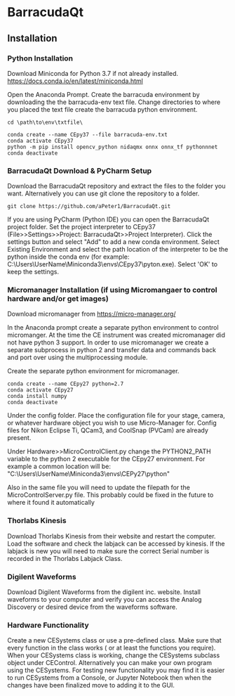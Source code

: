 # BarracudaQt

## Installation

### Python Installation 
Download Miniconda for Python 3.7 if not already installed. https://docs.conda.io/en/latest/miniconda.html

Open the Anaconda Prompt. Create the barracuda environment by downloading the the barracuda-env text file. Change directories to where you placed the text file create the barracuda python environment. 

~~~
cd \path\to\env\txtfile\

conda create --name CEpy37 --file barracuda-env.txt
conda activate CEpy37
python -m pip install opencv_python nidaqmx onnx onnx_tf pythonnnet
conda deactivate
~~~

### BarracudaQt Download & PyCharm Setup

Download the BarracudaQt repository and extract the files to the folder you want. Alternatively you can use git clone the repository to a folder. 

~~~
git clone https://github.com/aPeter1/BarracudaQt.git
~~~

If you are using PyCharm (Python IDE) you can open the BarracudaQt project folder. Set the project interpreter to CEpy37 (File>>Settings>>Project: BarracudaQt>>Project Interpreter). Click the settings button and select "Add" to add a new conda environment. Select Existing Environment and select the path location of the interpreter to be the python inside the conda env (for example: C:\Users\UserName\Miniconda3\envs\CEpy37\pyton.exe). Select 'OK' to keep the settings. 


### Micromanager Installation (if using Micromangaer to control hardware and/or get images)

Download micromanager from https://micro-manager.org/

In the Anaconda prompt create a separate python environment to control micromanger. At the time the CE instrument was created micromanager did not have python 3 support. In order to use micromanager we create a separate subprocess in python 2 and transfer data and commands back and port over using the multiprocessing module. 

Create the separate python environment for micromanager. 

~~~
conda create --name CEpy27 python=2.7
conda activate CEpy27
conda install numpy
conda deactivate
~~~

Under the config folder. Place the configuration file for your stage, camera, or whatever hardware object you wish to use Micro-Manager for. Config files for Nikon Eclipse Ti, QCam3, and CoolSnap (PVCam) are already present. 

Under Hardware>>MicroControlClient.py change the PYTHON2_PATH variable to the python 2 executable for the CEpy27 environment.
For example a common location will be: "C:\Users\UserName\Miniconda3\envs\CEPy27\python"

Also in the same file you will need to update the filepath for the MicroControlServer.py file. This probably could be fixed in the future to where it found it automatically

### Thorlabs Kinesis

Download Thorlabs Kinesis from their website and restart the computer. Load the software and check the labjack can be accessed by kinesis. If the labjack is new you will need to make sure the correct Serial number is recorded in the Thorlabs Labjack Class. 

### Digilent Waveforms
Download Digilent Waveforms from the digilent inc. website. Install waveforms to your computer and verify you can access the Analog Discovery or desired device from the waveforms software. 

### Hardware Functionality

Create a new CESystems class or use a pre-defined class. Make sure that every function in the class works ( or at least the functions you require).
When your CESystems class is working, change the CESystems subclass object under CEControl. Alternatively you can make your own program using the CESystems.
For testing new functionality you may find it is easier to run CESystems from a Console, or Jupyter Notebook then when the
changes have been finalized move to adding it to the GUI. 
